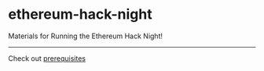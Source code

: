 # ethereum-hack-night
Materials for Running the Ethereum Hack Night!

----
Check out [prerequisites](PREREQUISITES.md)
